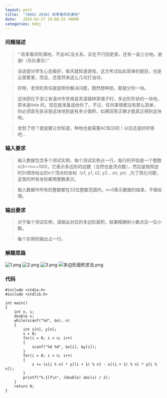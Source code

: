 ```yaml
---
layout: post
title:  "[HDOJ 2036] 改革春风吹满地"
date:   2016-02-27 19:08:32 +0800
categories: hdoj
---
```

### __问题描述__
> “ 改革春风吹满地，不会AC没关系，实在不行回老家，还有一亩三分地。谢谢!（乐队奏乐）”

> 话说部分学生心态极好，每天就知道游戏，这次考试如此简单的题目，也是云里雾里，而且，还竟然来这么几句打油诗。

> 好呀，老师的责任就是帮你解决问题，既然想种田，那就分你一块。

> 这块田位于浙江省温州市苍南县灵溪镇林家铺子村，多边形形状的一块地，原本是linle 的，现在就准备送给你了。不过，任何事情都没有那么简单，你必须首先告诉我这块地到底有多少面积，如果回答正确才能真正得到这块地。

> 发愁了吧？就是要让你知道，种地也是需要AC知识的！以后还是好好练吧...

### __输入要求__
> 输入数据包含多个测试实例，每个测试实例占一行，每行的开始是一个整数n(3<=n<=100)，它表示多边形的边数（当然也是顶点数），然后是按照逆时针顺序给出的n个顶点的坐标（x1, y1, x2, y2... xn, yn）,为了简化问题，这里的所有坐标都用整数表示。

> 输入数据中所有的整数都在32位整数范围内，n=0表示数据的结束，不做处理。

### __输出要求__
> 对于每个测试实例，请输出对应的多边形面积，结果精确到小数点后一位小数。

> 每个实例的输出占一行。

### __解题思路__
![1.png](https://ooo.0o0.ooo/2016/02/27/56d1d1e6e0b96.png)
![2.png](https://ooo.0o0.ooo/2016/02/27/56d1d4cb2363d.png)
![3.png](https://ooo.0o0.ooo/2016/02/27/56d1d4cb6d97f.png)
![多边形面积求法.png](https://ooo.0o0.ooo/2016/02/28/56d2e604ac3a4.png)

### __代码__
	#include <stdio.h>
	#include <stdlib.h>

	int main()
	{
	    int n, i;
	    double s;
	    while(scanf("%d", &n), n)
	    {
	        int x[n], y[n];
	        s = 0;
	        for(i = 0; i < n; i++)
	        {
	            scanf("%d %d", &x[i], &y[i]);
	        }
	        for(i = 0; i < n; i++)
	        {
	            s += (x[i % n] * y[(i + 1) % n] - x[(i + 1) % n] * y[i % n]);
	        }
	        printf("%.1lf\n", (double) abs(s) / 2);
	    }
	    return 0;
	}
